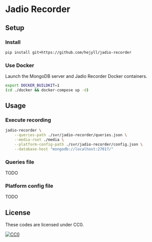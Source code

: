 # Jadio Recorder

## Setup

### Install

```bash
pip install git+https://github.com/hejyll/jadio-recorder
```

### Use Docker

Launch the MongoDB server and Jadio Recorder Docker containers.

```bash
export DOCKER_BUILDKIT=1
(cd ./docker && docker-compose up -d)
```

## Usage

### Execute recording

```bash
jadio-recorder \
    --queries-path ./svr/jadio-recorder/queries.json \
    --media-root ./media \
    --platform-config-path ./svr/jadio-recorder/config.json \
    --database-host "mongodb://localhost:27017/"
```

### Queries file

TODO

### Platform config file

TODO

## License

These codes are licensed under CC0.

[![CC0](http://i.creativecommons.org/p/zero/1.0/88x31.png "CC0")](http://creativecommons.org/publicdomain/zero/1.0/deed.ja)
